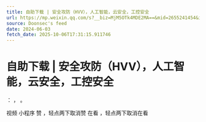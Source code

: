 ```yaml
---
title: 自助下载 | 安全攻防（HVV），人工智能，云安全，工控安全
url: https://mp.weixin.qq.com/s?__biz=MjM5OTk4MDE2MA==&mid=2655241454&idx=1&sn=9c73fcda9d4859a6f77ac8ddd609f6b2
source: Doonsec's feed
date: 2024-06-03
fetch_date: 2025-10-06T17:31:15.911746
---
```


# 自助下载 | 安全攻防（HVV），人工智能，云安全，工控安全

：
，
。

视频
小程序
赞
，轻点两下取消赞
在看
，轻点两下取消在看